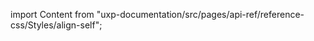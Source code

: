 
import Content from "uxp-documentation/src/pages/api-ref/reference-css/Styles/align-self";

<Content query="product=xd"/>
